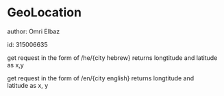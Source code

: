 # GeoLocation

author: Omri Elbaz

id: 315006635

get request in the form of /he/{city hebrew} returns longtitude and latitude as x,y

get request in the form of /en/{city english} returns longtitude and latitude as x, y
